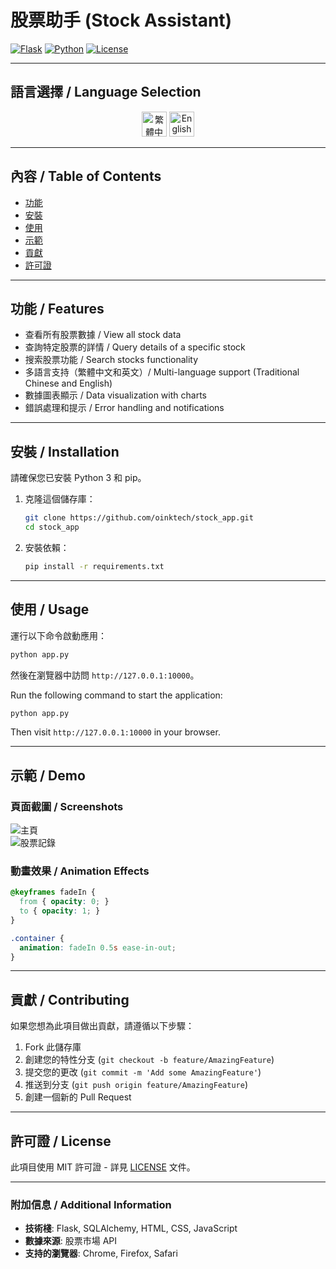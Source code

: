 
# 股票助手 (Stock Assistant)

[![Flask](https://img.shields.io/badge/Flask-v2.2.2-blue.svg)](https://flask.palletsprojects.com/)
[![Python](https://img.shields.io/badge/Python-v3.8%2B-blue.svg)](https://www.python.org/)
[![License](https://img.shields.io/badge/License-MIT-green.svg)](LICENSE)

---

## 語言選擇 / Language Selection

<div style="text-align:center;">
    <a href="#功能"><img src="https://openmoji.org/data/color/svg/1F1F9-1F1FC.svg" alt="繁體中文" width="40" /></a>
    <a href="#features"><img src="https://openmoji.org/data/color/svg/1F1FA-1F1F8.svg" alt="English" width="40" /></a>
</div>

---

## 內容 / Table of Contents

- [功能](#功能)
- [安裝](#安裝)
- [使用](#使用)
- [示範](#示範)
- [貢獻](#貢獻)
- [許可證](#許可證)

---

## 功能 / Features

- 查看所有股票數據 / View all stock data
- 查詢特定股票的詳情 / Query details of a specific stock
- 搜索股票功能 / Search stocks functionality
- 多語言支持（繁體中文和英文）/ Multi-language support (Traditional Chinese and English)
- 數據圖表顯示 / Data visualization with charts
- 錯誤處理和提示 / Error handling and notifications

---

## 安裝 / Installation

請確保您已安裝 Python 3 和 pip。

1. 克隆這個儲存庫：

   ```bash
   git clone https://github.com/oinktech/stock_app.git
   cd stock_app
   ```

2. 安裝依賴：

   ```bash
   pip install -r requirements.txt
   ```

---

## 使用 / Usage

運行以下命令啟動應用：

```bash
python app.py
```

然後在瀏覽器中訪問 `http://127.0.0.1:10000`。

Run the following command to start the application:

```bash
python app.py
```

Then visit `http://127.0.0.1:10000` in your browser.

---

## 示範 / Demo

### 頁面截圖 / Screenshots

![主頁](https://via.placeholder.com/800x400.png?text=主頁+Screenshot)  
![股票記錄](https://via.placeholder.com/800x400.png?text=股票記錄+Screenshot)

### 動畫效果 / Animation Effects

```css
@keyframes fadeIn {
  from { opacity: 0; }
  to { opacity: 1; }
}

.container {
  animation: fadeIn 0.5s ease-in-out;
}
```

---

## 貢獻 / Contributing

如果您想為此項目做出貢獻，請遵循以下步驟：

1. Fork 此儲存庫
2. 創建您的特性分支 (`git checkout -b feature/AmazingFeature`)
3. 提交您的更改 (`git commit -m 'Add some AmazingFeature'`)
4. 推送到分支 (`git push origin feature/AmazingFeature`)
5. 創建一個新的 Pull Request

---

## 許可證 / License

此項目使用 MIT 許可證 - 詳見 [LICENSE](LICENSE) 文件。

---

### 附加信息 / Additional Information

- **技術棧**: Flask, SQLAlchemy, HTML, CSS, JavaScript
- **數據來源**: 股票市場 API
- **支持的瀏覽器**: Chrome, Firefox, Safari

